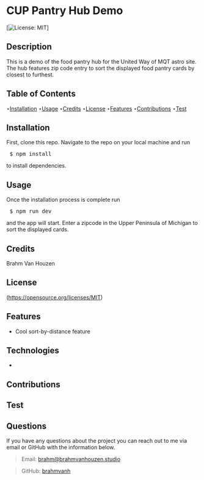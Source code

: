 # CUP Pantry Hub Demo

[![License: MIT](https://img.shields.io/badge/License-MIT-yellow.svg)]

## Description

This is a demo of the food pantry hub for the United Way of MQT astro site. The hub features zip code entry to sort the displayed food pantry cards by closest to furthest.

## Table of Contents

⋆[Installation](#Installation)
⋆[Usage](#Usage)
⋆[Credits](#Credits)
⋆[License](#License)
⋆[Features](#Features)
⋆[Contributions](#Contributions)
⋆[Test](#Contributions)

## Installation

First, clone this repo. Navigate to the repo on your local machine and run

  <pre> $ npm install </pre>

to install dependencies.

## Usage

Once the installation process is complete run

  <pre> $ npm run dev </pre>

and the app will start. Enter a zipcode in the Upper Peninsula of Michigan to sort the displayed cards.

## Credits

Brahm Van Houzen

## License

(https://opensource.org/licenses/MIT)

## Features

- Cool sort-by-distance feature

## Technologies

-

## Contributions

## Test

## Questions

If you have any questions about the project you can reach out to me via email or GitHub with the information below.

> Email: brahm@brahmvanhouzen.studio

> GitHub: [brahmvanh](https://github.com/brahmvanh)
